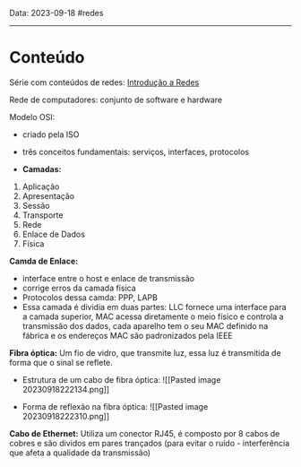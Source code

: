 Data: 2023-09-18
#redes 

---

# Conteúdo

Série com conteúdos de redes: [Introdução a Redes](https://www.youtube.com/playlist?list=PLdsnXVqbHDUcTGjNZuRYCVj3AZtdt6oG7)

Rede de computadores: conjunto de software e hardware

Modelo OSI:
- criado pela ISO
- três conceitos fundamentais: serviços, interfaces, protocolos

- **Camadas:**
1. Aplicação
2. Apresentação
3. Sessão
4. Transporte
5. Rede
6. Enlace de Dados
7. Física

**Camda de Enlace:**
- interface entre o host e enlace de transmissão
- corrige erros da camada física
- Protocolos dessa camda: PPP, LAPB
- Essa camada é dividia em duas partes: LLC fornece uma interface para a camada superior, MAC acessa diretamente o meio físico e controla a transmissão dos dados, cada aparelho tem o seu MAC definido na fábrica e os endereços MAC são padronizados pela IEEE

**Fibra óptica:** Um fio de vidro, que transmite luz, essa luz é transmitida de forma que o sinal se reflete.

+ Estrutura de um cabo de fibra óptica:
![[Pasted image 20230918222134.png]]

+ Forma de reflexão na fibra óptica:
![[Pasted image 20230918222310.png]]

**Cabo de Ethernet:** Utiliza um conector RJ45, é composto por 8 cabos de cobres e são dividos em pares trançados (para evitar o ruído - interferência que afeta a qualidade da transmissão)
